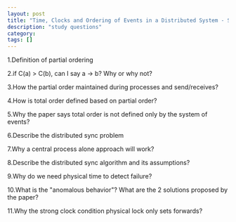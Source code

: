 ```yaml
---
layout: post
title: "Time, Clocks and Ordering of Events in a Distributed System - Study questions"
description: "study questions"
category: 
tags: []
---
```


  1.Definition of partial ordering

  2.if C(a) > C(b), can I say a → b? Why or why not?

  3.How the partial order maintained during processes and send/receives?

  4.How is total order defined based on partial order?

  5.Why the paper says total order is not defined only by the system of events?

  6.Describe the distributed sync problem

  7.Why a central process alone approach will work?

  8.Describe the distributed sync algorithm and its assumptions?

  9.Why do we need physical time to detect failure?

  10.What is the "anomalous behavior"? What are the 2 solutions proposed by the paper?

  11.Why the strong clock condition physical lock only sets forwards?
